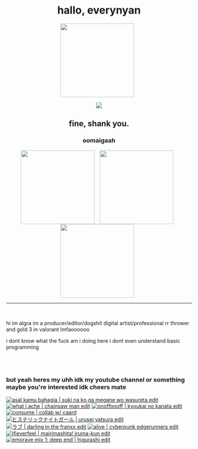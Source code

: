 <h1 align="center">hallo, everynyan</h1>
<p align="center"><img align="center" width="200px" style="padding-right:10;" src="https://cdn.discordapp.com/attachments/848715558010748939/1157246639359139850/azumanga-daioh-hello-everyone.gif"></p>

<p align="center"><img src="https://readme-typing-svg.demolab.com?font=helvetica&pause=1000&color=FFFFFF&center=true&width=727&lines=haw+are+you%3F"></p>

<h2 align="center">fine, shank you.</h2>

<h3 align="center">oomaigaah</h3>
<div align="center">
<img align="center" width="200px" style="padding-right:10;" src="https://media.tenor.com/of_mwJmMNbsAAAAC/azumanga-azumanga-daioh.gif">
<img align="center" width="200px" style="padding-right:10;" src="https://media.tenor.com/0BUW9CWyqccAAAAC/osaka-live-reaction.gif">
<img align="center" width="200px" style="padding-right:10;" src="https://cdn.discordapp.com/attachments/848715558010748939/1157246638956494899/osaka-azumanga-daioh.gif">
</div>

---

<br>
<p>hi im algra im a producer/editor/dogshit digital artist/professional rr thrower and gold 3 in valorant lmfaoooooo</p>
<p>i dont know what the fuck am i doing here i dont even understand basic programming</p>
<br>

#

### but yeah heres my uhh idk my youtube channel or something maybe you're interested idk cheers mate

<!-- BEGIN YOUTUBE-CARDS -->

[![asal kamu bahagia | suki na ko ga megane wo wasureta edit](https://ytcards.demolab.com/?id=zmPLCbAcn0c&title=asal+kamu+bahagia+%7C+suki+na+ko+ga+megane+wo+wasureta+edit&lang=en&timestamp=1692799325&background_color=%230d1117&title_color=%23ffffff&stats_color=%23dedede&max_title_lines=1&width=250&border_radius=5 "asal kamu bahagia | suki na ko ga megane wo wasureta edit")](https://www.youtube.com/watch?v=zmPLCbAcn0c)
[![what i ache | chainsaw man edit](https://ytcards.demolab.com/?id=8LmbXsmZUik&title=what+i+ache+%7C+chainsaw+man+edit&lang=en&timestamp=1681925094&background_color=%230d1117&title_color=%23ffffff&stats_color=%23dedede&max_title_lines=1&width=250&border_radius=5 "what i ache | chainsaw man edit")](https://www.youtube.com/watch?v=8LmbXsmZUik)
[![onoffonoff | kyoukai no kanata edit](https://ytcards.demolab.com/?id=jCMdmMrepUc&title=onoffonoff+%7C+kyoukai+no+kanata+edit&lang=en&timestamp=1675093885&background_color=%230d1117&title_color=%23ffffff&stats_color=%23dedede&max_title_lines=1&width=250&border_radius=5 "onoffonoff | kyoukai no kanata edit")](https://www.youtube.com/watch?v=jCMdmMrepUc)
[![consume | collab w/ caard](https://ytcards.demolab.com/?id=2bqxrl7pnJ0&title=consume+%7C+collab+w%2F+caard&lang=en&timestamp=1674813744&background_color=%230d1117&title_color=%23ffffff&stats_color=%23dedede&max_title_lines=1&width=250&border_radius=5 "consume | collab w/ caard")](https://www.youtube.com/watch?v=2bqxrl7pnJ0)
[![ヒステリックナイトガール | urusei yatsura edit](https://ytcards.demolab.com/?id=7s60NTXNiIk&title=%E3%83%92%E3%82%B9%E3%83%86%E3%83%AA%E3%83%83%E3%82%AF%E3%83%8A%E3%82%A4%E3%83%88%E3%82%AC%E3%83%BC%E3%83%AB+%7C+urusei+yatsura+edit&lang=en&timestamp=1669998970&background_color=%230d1117&title_color=%23ffffff&stats_color=%23dedede&max_title_lines=1&width=250&border_radius=5 "ヒステリックナイトガール | urusei yatsura edit")](https://www.youtube.com/watch?v=7s60NTXNiIk)
[![ラブ | darling in the franxx edit](https://ytcards.demolab.com/?id=YbHtZcLNvNo&title=%E3%83%A9%E3%83%96+%7C+darling+in+the+franxx+edit&lang=en&timestamp=1669998601&background_color=%230d1117&title_color=%23ffffff&stats_color=%23dedede&max_title_lines=1&width=250&border_radius=5 "ラブ | darling in the franxx edit")](https://www.youtube.com/watch?v=YbHtZcLNvNo)
[![alive | cyberpunk edgerunners edit](https://ytcards.demolab.com/?id=KvV1UXU8QVU&title=alive+%7C+cyberpunk+edgerunners+edit&lang=en&timestamp=1667144610&background_color=%230d1117&title_color=%23ffffff&stats_color=%23dedede&max_title_lines=1&width=250&border_radius=5 "alive | cyberpunk edgerunners edit")](https://www.youtube.com/watch?v=KvV1UXU8QVU)
[![ifieverfeel | mairimashita! iruma-kun edit](https://ytcards.demolab.com/?id=1aAOoKghqq0&title=ifieverfeel+%7C+mairimashita%21+iruma-kun+edit&lang=en&timestamp=1662642932&background_color=%230d1117&title_color=%23ffffff&stats_color=%23dedede&max_title_lines=1&width=250&border_radius=5 "ifieverfeel | mairimashita! iruma-kun edit")](https://www.youtube.com/watch?v=1aAOoKghqq0)
[![emorave mix 1: deep end | higurashi edit](https://ytcards.demolab.com/?id=yoI1OkfwVxI&title=emorave+mix+1%3A+deep+end+%7C+higurashi+edit&lang=en&timestamp=1660299833&background_color=%230d1117&title_color=%23ffffff&stats_color=%23dedede&max_title_lines=1&width=250&border_radius=5 "emorave mix 1: deep end | higurashi edit")](https://www.youtube.com/watch?v=yoI1OkfwVxI)

<!-- END YOUTUBE-CARDS -->
